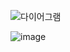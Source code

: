 ![다이어그램](https://github.com/tpal0719/daily-management-0/assets/69128154/4df2d330-2d73-4203-abe4-60f0f49ede6c)

![image](https://github.com/tpal0719/daily-management-0/assets/69128154/eec65bad-9ba0-462f-a739-cffe17216517)
